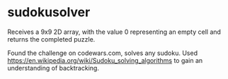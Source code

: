 # sudokusolver
Receives a 9x9 2D array, with the value 0 representing an empty cell and returns the completed puzzle.

Found the challenge on codewars.com, solves any sudoku.
Used https://en.wikipedia.org/wiki/Sudoku_solving_algorithms to gain an understanding of backtracking.
